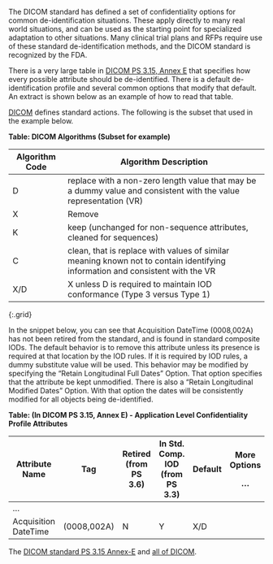 
The DICOM standard has defined a set of confidentiality options for common de-identification situations. These apply directly to many real world situations, and can be used as the starting point for specialized adaptation to other situations. Many clinical trial plans and RFPs require use of these standard de-identification methods, and the DICOM standard is recognized by the FDA.

There is a very large table in [DICOM PS 3.15, Annex E](references.html#DICOM-part-15-annex-e) that specifies how every possible attribute should be de-identified. There is a default de-identification profile and several common options that modify that default. An extract is shown below as an example of how to read that table.

[DICOM](references.html#DICOM) defines standard actions. The following is the subset that used in the example below.

**Table: DICOM Algorithms (Subset for example)**

| Algorithm Code | Algorithm Description                                                                                                         |
|----------------|-------------------------------------------------------------------------------------------------------------------------------|
| D              | replace with a non-zero length value that may be a dummy value and consistent with the value representation (VR)              |
| X              | Remove                                                                                                                        |
| K              | keep (unchanged for non-sequence attributes, cleaned for sequences)                                                           |
| C              | clean, that is replace with values of similar meaning known not to contain identifying information and consistent with the VR |
| X/D            | X unless D is required to maintain IOD conformance (Type 3 versus Type 1)                                                     |
{:.grid}

In the snippet below, you can see that Acquisition DateTime (0008,002A) has not been retired from the standard, and is found in standard composite IODs. The default behavior is to remove this attribute unless its presence is required at that location by the IOD rules. If it is required by IOD rules, a dummy substitute value will be used. This behavior may be modified by specifying the “Retain Longitudinal Full Dates” Option. That option specifies that the attribute be kept unmodified. There is also a “Retain Longitudinal Modified Dates” Option. With that option the dates will be consistently modified for all objects being de-identified.

**Table: (In DICOM PS 3.15, Annex E) - Application Level Confidentiality Profile Attributes**

<table style="width:100%;">
<colgroup>
<col style="width: 11%" />
<col style="width: 10%" />
<col style="width: 10%" />
<col style="width: 11%" />
<col style="width: 10%" />
<col style="width: 10%" />
<col style="width: 10%" />
<col style="width: 13%" />
<col style="width: 11%" />
</colgroup>
<thead>
<tr class="header">
<th>Attribute Name</th>
<th>Tag</th>
<th>Retired (from PS 3.6)</th>
<th>In Std. Comp. IOD (from PS 3.3)</th>
<th>Default</th>
<th><p>More Options</p>
<p>…</p></th>
<th>Retain Long. Full Dates Option</th>
<th>Retain Long. Modif. Dates Option</th>
<th><p>More Options</p>
<p>…</p></th>
</tr>
</thead>
<tbody>
<tr class="odd">
<td>…</td>
<td></td>
<td></td>
<td></td>
<td></td>
<td></td>
<td></td>
<td></td>
<td></td>
</tr>
<tr class="even">
<td>Acquisition DateTime</td>
<td>(0008,002A)</td>
<td>N</td>
<td>Y</td>
<td>X/D</td>
<td></td>
<td>K</td>
<td>C</td>
<td></td>
</tr>
</tbody>
</table>

The [DICOM standard PS 3.15 Annex-E](references.html#DICOM-part-15-annex-e) and [all of DICOM](references.html#DICOM).
